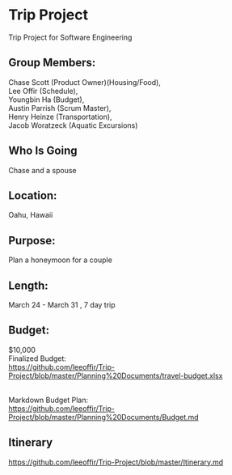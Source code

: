 # Trip Project
Trip Project for Software Engineering

## Group Members: 
Chase Scott (Product Owner)(Housing/Food), </br>
Lee Offir (Schedule), </br>
Youngbin Ha (Budget), </br>
Austin Parrish (Scrum Master), </br>
Henry Heinze (Transportation), </br>
Jacob Woratzeck (Aquatic Excursions) </br>

## Who Is Going
Chase and a spouse

## Location: 
Oahu, Hawaii </br>
## Purpose: 
Plan a honeymoon for a couple </br>
## Length: 
March 24 - March 31 , 7 day trip </br>

## Budget: 
$10,000</br>
Finalized Budget: </br>
https://github.com/leeoffir/Trip-Project/blob/master/Planning%20Documents/travel-budget.xlsx</br></br>

Markdown Budget Plan:</br>
https://github.com/leeoffir/Trip-Project/blob/master/Planning%20Documents/Budget.md

## Itinerary
https://github.com/leeoffir/Trip-Project/blob/master/Itinerary.md

